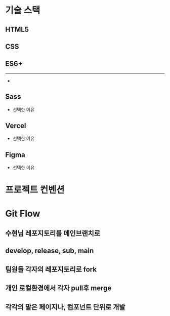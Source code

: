 # 기술 스택

## HTML5

## CSS

## ES6+

---

-

## Sass

- 선택한 이유

## Vercel

- 선택한 이유


## Figma

- 선택한 이유

# 프로젝트 컨벤션


# Git Flow

## 수현님 레포지토리를 메인브랜치로
## develop, release, sub, main

## 팀원들 각자의 레포지토리로 fork
## 개인 로컬환경에서 각자 pull후 merge
## 각각의 맡은 페이지나, 컴포넌트 단위로 개발


